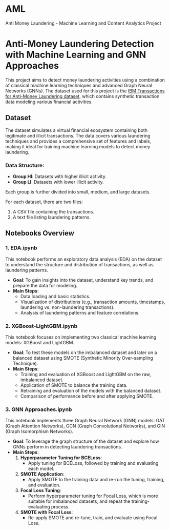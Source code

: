 # AML
Anti Money Laundering - Machine Learning and Content Analytics Project
# Anti-Money Laundering Detection with Machine Learning and GNN Approaches

This project aims to detect money laundering activities using a combination of classical machine learning techniques and advanced Graph Neural Networks (GNNs). The dataset used for this project is the [IBM Transactions for Anti-Money Laundering dataset](https://www.kaggle.com/datasets/ealtman2019/ibm-transactions-for-anti-money-laundering-aml/data), which contains synthetic transaction data modeling various financial activities.

## Dataset
The dataset simulates a virtual financial ecosystem containing both legitimate and illicit transactions. The data covers various laundering techniques and provides a comprehensive set of features and labels, making it ideal for training machine learning models to detect money laundering.

### Data Structure:
- **Group HI**: Datasets with higher illicit activity.
- **Group LI**: Datasets with lower illicit activity.
  
Each group is further divided into small, medium, and large datasets.

For each dataset, there are two files:
1. A CSV file containing the transactions.
2. A text file listing laundering patterns.

## Notebooks Overview

### 1. **EDA.ipynb**
This notebook performs an exploratory data analysis (EDA) on the dataset to understand the structure and distribution of transactions, as well as laundering patterns.

- **Goal**: To gain insights into the dataset, understand key trends, and prepare the data for modeling.
- **Main Steps**:
  - Data loading and basic statistics.
  - Visualization of distributions (e.g., transaction amounts, timestamps, laundering vs. non-laundering transactions).
  - Analysis of laundering patterns and feature correlations.

### 2. **XGBoost-LightGBM.ipynb**
This notebook focuses on implementing two classical machine learning models: XGBoost and LightGBM.

- **Goal**: To test these models on the imbalanced dataset and later on a balanced dataset using SMOTE (Synthetic Minority Over-sampling Technique).
- **Main Steps**:
  - Training and evaluation of XGBoost and LightGBM on the raw, imbalanced dataset.
  - Application of SMOTE to balance the training data.
  - Retraining and evaluation of the models with the balanced dataset.
  - Comparison of performance before and after applying SMOTE.

### 3. **GNN Approaches.ipynb**
This notebook implements three Graph Neural Network (GNN) models: GAT (Graph Attention Networks), GCN (Graph Convolutional Networks), and GIN (Graph Isomorphism Networks). 

- **Goal**: To leverage the graph structure of the dataset and explore how GNNs perform in detecting laundering transactions.
- **Main Steps**:
  1. **Hyperparameter Tuning for BCELoss**: 
     - Apply tuning for BCELoss, followed by training and evaluating each model.
  2. **SMOTE Application**: 
     - Apply SMOTE to the training data and re-run the tuning, training, and evaluation.
  3. **Focal Loss Tuning**: 
     - Perform hyperparameter tuning for Focal Loss, which is more suitable for imbalanced datasets, and repeat the training-evaluating process.
  4. **SMOTE with Focal Loss**: 
     - Re-apply SMOTE and re-tune, train, and evaluate using Focal Loss.
